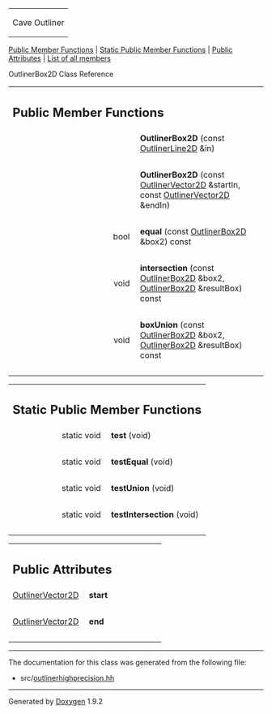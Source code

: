 <table data-cellspacing="0" data-cellpadding="0">
<colgroup>
<col style="width: 100%" />
</colgroup>
<tbody>
<tr class="odd" style="height: 56px;">
<td id="projectalign" style="padding-left: 0.5em"><div id="projectname">
Cave Outliner
</div></td>
</tr>
</tbody>
</table>

[Public Member Functions](#pub-methods) | [Static Public Member
Functions](#pub-static-methods) | [Public Attributes](#pub-attribs) |
[List of all members](class_outliner_box2_d-members.html)

OutlinerBox2D Class Reference

<table class="memberdecls">
<colgroup>
<col style="width: 50%" />
<col style="width: 50%" />
</colgroup>
<tbody>
<tr class="odd heading">
<td colspan="2"><h2 id="public-member-functions" class="groupheader"><span id="pub-methods"></span> Public Member Functions</h2></td>
</tr>
<tr class="even memitem:a77672a7d5994f41c4b8d4c56c06725f1">
<td style="text-align: right;" class="memItemLeft" data-valign="top"><span id="a77672a7d5994f41c4b8d4c56c06725f1"></span>  </td>
<td class="memItemRight" data-valign="bottom"><strong>OutlinerBox2D</strong> (const <a href="class_outliner_line2_d.html" class="el">OutlinerLine2D</a> &amp;in)</td>
</tr>
<tr class="odd separator:a77672a7d5994f41c4b8d4c56c06725f1">
<td colspan="2" class="memSeparator"> </td>
</tr>
<tr class="even memitem:acbb553458d1bae36f7a920d4bacd0a16">
<td style="text-align: right;" class="memItemLeft" data-valign="top"><span id="acbb553458d1bae36f7a920d4bacd0a16"></span>  </td>
<td class="memItemRight" data-valign="bottom"><strong>OutlinerBox2D</strong> (const <a href="class_outliner_vector2_d.html" class="el">OutlinerVector2D</a> &amp;startIn, const <a href="class_outliner_vector2_d.html" class="el">OutlinerVector2D</a> &amp;endIn)</td>
</tr>
<tr class="odd separator:acbb553458d1bae36f7a920d4bacd0a16">
<td colspan="2" class="memSeparator"> </td>
</tr>
<tr class="even memitem:ae7909e320812130d353ad424607e12a7">
<td style="text-align: right;" class="memItemLeft" data-valign="top"><span id="ae7909e320812130d353ad424607e12a7"></span> bool </td>
<td class="memItemRight" data-valign="bottom"><strong>equal</strong> (const <a href="class_outliner_box2_d.html" class="el">OutlinerBox2D</a> &amp;box2) const</td>
</tr>
<tr class="odd separator:ae7909e320812130d353ad424607e12a7">
<td colspan="2" class="memSeparator"> </td>
</tr>
<tr class="even memitem:a3a8e08ddb95dd75a40d0607c64d70d33">
<td style="text-align: right;" class="memItemLeft" data-valign="top"><span id="a3a8e08ddb95dd75a40d0607c64d70d33"></span> void </td>
<td class="memItemRight" data-valign="bottom"><strong>intersection</strong> (const <a href="class_outliner_box2_d.html" class="el">OutlinerBox2D</a> &amp;box2, <a href="class_outliner_box2_d.html" class="el">OutlinerBox2D</a> &amp;resultBox) const</td>
</tr>
<tr class="odd separator:a3a8e08ddb95dd75a40d0607c64d70d33">
<td colspan="2" class="memSeparator"> </td>
</tr>
<tr class="even memitem:aacd004948e4007f3f0d30370b63655bf">
<td style="text-align: right;" class="memItemLeft" data-valign="top"><span id="aacd004948e4007f3f0d30370b63655bf"></span> void </td>
<td class="memItemRight" data-valign="bottom"><strong>boxUnion</strong> (const <a href="class_outliner_box2_d.html" class="el">OutlinerBox2D</a> &amp;box2, <a href="class_outliner_box2_d.html" class="el">OutlinerBox2D</a> &amp;resultBox) const</td>
</tr>
<tr class="odd separator:aacd004948e4007f3f0d30370b63655bf">
<td colspan="2" class="memSeparator"> </td>
</tr>
</tbody>
</table>

<table class="memberdecls">
<colgroup>
<col style="width: 50%" />
<col style="width: 50%" />
</colgroup>
<tbody>
<tr class="odd heading">
<td colspan="2"><h2 id="static-public-member-functions" class="groupheader"><span id="pub-static-methods"></span> Static Public Member Functions</h2></td>
</tr>
<tr class="even memitem:ae30c2b3cc74f2dd6d577f3605593ef1f">
<td style="text-align: right;" class="memItemLeft" data-valign="top"><span id="ae30c2b3cc74f2dd6d577f3605593ef1f"></span> static void </td>
<td class="memItemRight" data-valign="bottom"><strong>test</strong> (void)</td>
</tr>
<tr class="odd separator:ae30c2b3cc74f2dd6d577f3605593ef1f">
<td colspan="2" class="memSeparator"> </td>
</tr>
<tr class="even memitem:ad1f12c29e2c3e2b9d8565eee83208e1b">
<td style="text-align: right;" class="memItemLeft" data-valign="top"><span id="ad1f12c29e2c3e2b9d8565eee83208e1b"></span> static void </td>
<td class="memItemRight" data-valign="bottom"><strong>testEqual</strong> (void)</td>
</tr>
<tr class="odd separator:ad1f12c29e2c3e2b9d8565eee83208e1b">
<td colspan="2" class="memSeparator"> </td>
</tr>
<tr class="even memitem:acf2f05b35039a0dc27b659dc5d68accb">
<td style="text-align: right;" class="memItemLeft" data-valign="top"><span id="acf2f05b35039a0dc27b659dc5d68accb"></span> static void </td>
<td class="memItemRight" data-valign="bottom"><strong>testUnion</strong> (void)</td>
</tr>
<tr class="odd separator:acf2f05b35039a0dc27b659dc5d68accb">
<td colspan="2" class="memSeparator"> </td>
</tr>
<tr class="even memitem:a600251fd14c2ac740891de465103b39e">
<td style="text-align: right;" class="memItemLeft" data-valign="top"><span id="a600251fd14c2ac740891de465103b39e"></span> static void </td>
<td class="memItemRight" data-valign="bottom"><strong>testIntersection</strong> (void)</td>
</tr>
<tr class="odd separator:a600251fd14c2ac740891de465103b39e">
<td colspan="2" class="memSeparator"> </td>
</tr>
</tbody>
</table>

<table class="memberdecls">
<colgroup>
<col style="width: 50%" />
<col style="width: 50%" />
</colgroup>
<tbody>
<tr class="odd heading">
<td colspan="2"><h2 id="public-attributes" class="groupheader"><span id="pub-attribs"></span> Public Attributes</h2></td>
</tr>
<tr class="even memitem:abee81ccc4fac6434dfd0b369375ff21c">
<td style="text-align: right;" class="memItemLeft" data-valign="top"><span id="abee81ccc4fac6434dfd0b369375ff21c"></span> <a href="class_outliner_vector2_d.html" class="el">OutlinerVector2D</a> </td>
<td class="memItemRight" data-valign="bottom"><strong>start</strong></td>
</tr>
<tr class="odd separator:abee81ccc4fac6434dfd0b369375ff21c">
<td colspan="2" class="memSeparator"> </td>
</tr>
<tr class="even memitem:a4152c9f6a809fa7f707d09251b0928eb">
<td style="text-align: right;" class="memItemLeft" data-valign="top"><span id="a4152c9f6a809fa7f707d09251b0928eb"></span> <a href="class_outliner_vector2_d.html" class="el">OutlinerVector2D</a> </td>
<td class="memItemRight" data-valign="bottom"><strong>end</strong></td>
</tr>
<tr class="odd separator:a4152c9f6a809fa7f707d09251b0928eb">
<td colspan="2" class="memSeparator"> </td>
</tr>
</tbody>
</table>

------------------------------------------------------------------------

The documentation for this class was generated from the following file:

-   src/<a href="outlinerhighprecision_8hh_source.html" class="el">outlinerhighprecision.hh</a>

------------------------------------------------------------------------

<span class="small">Generated
by [Doxygen](https://www.doxygen.org/index.html)
1.9.2</span>
